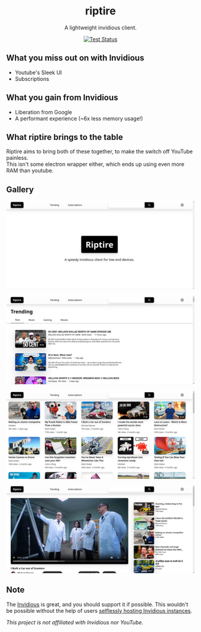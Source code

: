 <h1 align="center"> riptire </h1>

<p align="center">
	A lightweight invidious client.
</p>

<div align="center">
	<a href="https://github.com/DvvCz/riptire/actions">
		<img alt="Test Status" src="https://img.shields.io/github/actions/workflow/status/DvvCz/riptire/deploy.yml?branch=master&label=deploy">
	</a>
</div>

## What you miss out on with Invidious

- Youtube's Sleek UI
- Subscriptions

## What you gain from Invidious

- Liberation from Google
- A performant experience (~6x less memory usage!)

## What riptire brings to the table

Riptire aims to bring both of these together, to make the switch off YouTube painless.  
This isn't some electron wrapper either, which ends up using even more RAM than youtube.

## Gallery

![Riptire](assets/home.png)

![Riptire](assets/trending.png)

![Riptire](assets/subscriptions.png)

![Riptire](assets/watch.png)

## Note

The [Invidious](https://github.com/iv-org/invidious) is great, and you should support it if possible.
This wouldn't be possible without the help of users [selflessly hosting Invidious instances](https://docs.invidious.io/instances).

*This project is not affiliated with Invidious nor YouTube.*
